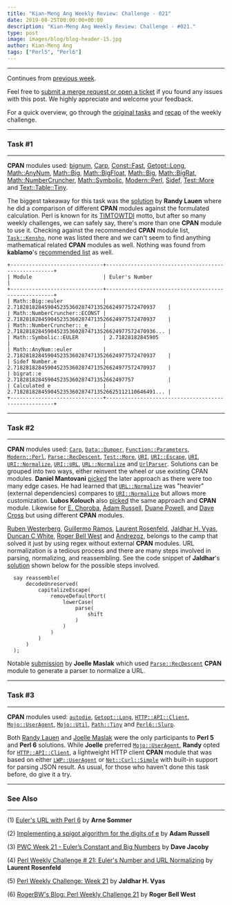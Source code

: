 ```yaml
---
title: "Kian-Meng Ang Weekly Review: Challenge - 021"
date: 2019-08-25T00:00:00+00:00
description: "Kian-Meng Ang Weekly Review: Challenge - #021."
type: post
image: images/blog/blog-header-15.jpg
author: Kian-Meng Ang
tags: ["Perl5", "Perl6"]
---
```

***
Continues from [previous week](/blog/review-challenge-020/).

Feel free to [submit a merge request or open a ticket](https://github.com/manwar/perlweeklychallenge) if you found any issues with this post. We highly appreciate and welcome your feedback.

For a quick overview, go through the [original tasks](/blog/perl-weekly-challenge-021/) and [recap](/blog/recap-challenge-021/) of the weekly challenge.


***
### Task #1
***

**CPAN** modules used: [bignum](https://metacpan.org/pod/bignum), [Carp](https://metacpan.org/pod/Carp), [Const::Fast](https://metacpan.org/pod/Const::Fast), [Getopt::Long](https://metacpan.org/pod/Getopt::Long), [Math::AnyNum](https://metacpan.org/pod/Math::AnyNum), [Math::Big](https://metacpan.org/pod/Math::Big), [Math::BigFloat](https://metacpan.org/pod/Math::BigFloat), [Math::Big](https://metacpan.org/pod/Math::Big), [Math::BigRat](https://metacpan.org/pod/Math::BigRat), [Math::NumberCruncher](https://metacpan.org/pod/Math::NumberCruncher), [Math::Symbolic](https://metacpan.org/pod/Math::Symbolic), [Modern::Perl](https://metacpan.org/pod/Modern::Perl), [Sidef](https://metacpan.org/pod/Sidef), [Test::More](https://metacpan.org/pod/Test::More) and [Text::Table::Tiny](https://metacpan.org/pod/Text::Table::Tiny).

The biggest takeaway for this task was the [solution](https://github.com/manwar/perlweeklychallenge-club/blob/master/challenge-021/randy-lauen/perl5/ch-1.pl) by **Randy Lauen** where he did a comparison of different **CPAN** modules against the formulated calculation. Perl is known for its [TIMTOWTDI](https://en.wikipedia.org/wiki/There%27s_more_than_one_way_to_do_it) motto, but after so many weekly challenges, we can safely say, there's more than one **CPAN** module to use it. Checking against the recommended **CPAN** module list, [`Task::Kensho`](https://metacpan.org/pod/Task::Kensho), none was listed there and we can't seem to find anything mathematical related **CPAN** modules as well. Nothing was found from **kablamo**'s [recommended list](http://blog.kablamo.org/2018/03/10/recommended-modules/) as well.

    +------------------------------+-----------------------------------------------------+
    | Module                       | Euler's Number                                      |
    +------------------------------+-----------------------------------------------------+
    | Math::Big::euler             | 2.7182818284590452353602874713526624977572470937    |
    | Math::NumberCruncher::ECONST | 2.7182818284590452353602874713526624977572470937    |
    | Math::NumberCruncher::_e_    | 2.7182818284590452353602874713526624977572470936... |
    | Math::Symbolic::EULER        | 2.71828182845905                                    |
    | Math::AnyNum::euler          | 2.7182818284590452353602874713526624977572470937    |
    | Sidef Number.e               | 2.7182818284590452353602874713526624977572470937    |
    | bigrat::e                    | 2.718281828459045235360287471352662497757           |
    | Calculated e                 | 2.7182818284590452353602874713526625112110646491... |
    +------------------------------+-----------------------------------------------------+

***
### Task #2
***

**CPAN** modules used: [`Carp`](https://metacpan.org/pod/Carp), [`Data::Dumper`](https://metacpan.org/pod/Data::Dumper), [`Function::Parameters`](https://metacpan.org/pod/Function::Parameters), [`Modern::Perl`](https://metacpan.org/pod/Modern::Perl), [`Parse::RecDescent`](https://metacpan.org/pod/Parse::RecDescent), [`Test::More`](https://metacpan.org/pod/Test::More), [`URI`](https://metacpan.org/pod/URI), [`URI::Escape`](https://metacpan.org/pod/URI::Escape), [`URI`](https://metacpan.org/pod/URI), [`URI::Normalize`](https://metacpan.org/pod/URI::Normalize), [`URI::URL`](https://metacpan.org/pod/URI::URL), [`URL::Normalize`](https://metacpan.org/pod/URL::Normalize) and [`UrlParser`](https://metacpan.org/pod/UrlParser). Solutions can be grouped into two ways, either reinvent the wheel or use existing CPAN modules. **Daniel Mantovani** [picked](https://github.com/manwar/perlweeklychallenge-club/blob/master/challenge-021/daniel-mantovani/perl5/ch-2.pl) the later approach as there were too many edge cases. He had learned that [`URL::Normalize`](https://metacpan.org/pod/URL::Normalize) was "heavier" (external dependencies) compares to [`URI::Normalize`](https://metacpan.org/pod/URI::Normalize) but allows more customization. **Lubos Kolouch** also [picked](https://github.com/manwar/perlweeklychallenge-club/blob/master/challenge-021/lubos-kolouch/perl5/ch-2.pl) the same approach and **CPAN** module. Likewise for [E. Choroba](https://github.com/manwar/perlweeklychallenge-club/blob/master/challenge-021/e-choroba/perl5/ch-2.pl), [Adam Russell](https://github.com/manwar/perlweeklychallenge-club/blob/master/challenge-021/adam-russell/perl5/ch-2.pl), [Duane Powell](https://github.com/manwar/perlweeklychallenge-club/blob/master/challenge-021/duane-powell/perl5/ch-2.pl), and [Dave Cross](https://github.com/manwar/perlweeklychallenge-club/blob/master/challenge-021/dave-cross/perl5/ch-2.pl) but using different **CPAN** modules.

[Ruben Westerberg](https://github.com/manwar/perlweeklychallenge-club/blob/master/challenge-021/ruben-westerberg/perl5/ch-2.pl), [Guillermo Ramos](https://github.com/manwar/perlweeklychallenge-club/blob/master/challenge-021/guillermo-ramos/perl5/ch-2.pl), [Laurent Rosenfeld](https://github.com/manwar/perlweeklychallenge-club/blob/master/challenge-021/laurent-rosenfeld/perl5/ch-2.pl), [Jaldhar H. Vyas](https://github.com/manwar/perlweeklychallenge-club/blob/master/challenge-021/jaldhar-h-vyas/perl5/ch-2.pl), [Duncan C White](https://github.com/manwar/perlweeklychallenge-club/blob/master/challenge-021/duncan-c-white/perl5/ch-2.pl), [Roger Bell West](https://github.com/manwar/perlweeklychallenge-club/blob/master/challenge-021/roger-bell-west/perl5/ch-2.pl) and [Andrezgz](https://github.com/manwar/perlweeklychallenge-club/blob/master/challenge-021/andrezgz%20%20/perl5/ch-2.pl), belongs to the camp that solved it just by using regex without external **CPAN** modules. URL normalization is a tedious process and there are many steps involved in parsing, normalizing, and reassembling. See the code snippet of **Jaldhar**'s [solution](https://github.com/manwar/perlweeklychallenge-club/blob/master/challenge-021/jaldhar-h-vyas/perl5/ch-2.pl) shown below for the possible steps involved.

      say reassemble(
          decodeUnreserved(
              capitalizeEscape(
                  removeDefaultPort(
                      lowerCase(
                          parse(
                              shift
                          )
                      )
                  )
              )
          )
      );

Notable [submission](https://github.com/manwar/perlweeklychallenge-club/blob/master/challenge-021/joelle-maslak/perl5/ch-2.pl) by **Joelle Maslak** which used [`Parse::RecDescent`](https://metacpan.org/pod/Parse::RecDescent) **CPAN** module to generate a parser to normalize a URL.

***
### Task #3
***

**CPAN** modules used: [`autodie`](https://metacpan.org/pod/autodie), [`Getopt::Long`](https://metacpan.org/pod/Getopt::Long), [`HTTP::API::Client`](https://metacpan.org/pod/HTTP::API::Client), [`Mojo::UserAgent`](https://metacpan.org/pod/Mojo::UserAgent), [`Mojo::Util`](https://metacpan.org/pod/Mojo::Util), [`Path::Tiny`](https://metacpan.org/pod/Path::Tiny) and [`Perl6::Slurp`](https://metacpan.org/pod/Perl6::Slurp).

Both [Randy Lauen](https://github.com/manwar/perlweeklychallenge-club/blob/master/challenge-021/randy-lauen/perl5/ch-3.pl) and [Joelle Maslak](https://github.com/manwar/perlweeklychallenge-club/blob/master/challenge-021/joelle-maslak/perl5/ch-3.pl) were the only participants to **Perl 5** and **Perl 6** solutions. While **Joelle** preferred [`Mojo::UserAgent`](https://metacpan.org/pod/Mojo::UserAgent), **Randy** opted for [`HTTP::API::Client`](https://metacpan.org/pod/HTTP::API::Client), a lightweight HTTP client **CPAN** module that was based on either [`LWP::UserAgent`](https://metacpan.org/pod/LWP::UserAgent) or [`Net::Curl::Simple`](https://metacpan.org/pod/Net::Curl::Simple) with built-in support for parsing JSON result. As usual, for those who haven't done this task before, do give it a try.


***
### See Also
***

(1) [Euler's URL with Perl 6](https://perl6.eu/eulers-url.html) by **Arne Sommer**


(2) [Implementing a spigot algorithm for the digits of e](https://adamcrussell.livejournal.com/6924.html) by **Adam Russell**


(3) [PWC Week 21 - Euler’s Constant and Big Numbers](https://jacoby.github.io/2019/08/13/pwc-week-21-eulers-constant-and-big-numbers.html) by **Dave Jacoby**


(4) [Perl Weekly Challenge # 21: Euler's Number and URL Normalizing](http://blogs.perl.org/users/laurent_r/2019/08/perl-weekly-challenge-21-eulers-number-and-url-normalizing.html) by **Laurent Rosenfeld**


(5) [Perl Weekly Challenge: Week 21](https://www.braincells.com/perl/2019/08/perl_weekly_challenge_week_21.html) by **Jaldhar H. Vyas**


(6) [RogerBW's Blog: Perl Weekly Challenge 21](https://blog.firedrake.org/archive/2019/08/Perl_Weekly_Challenge_21.html) by **Roger Bell West**
